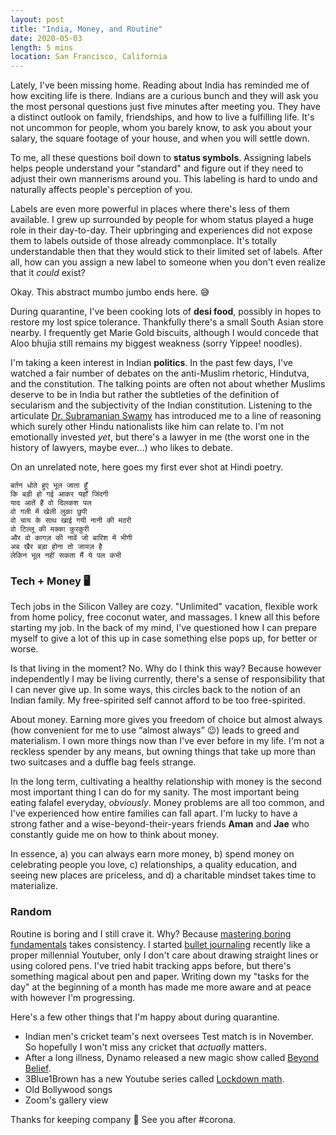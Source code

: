 ```yaml
---
layout: post
title: "India, Money, and Routine"
date: 2020-05-03
length: 5 mins
location: San Francisco, California
---
```


Lately, I've been missing home. Reading about India has reminded me of how exciting life is there. Indians are a curious bunch and they will ask you the most personal questions just five minutes after meeting you. They have a distinct outlook on family, friendships, and how to live a fulfilling life. It's not uncommon for people, whom you barely know, to ask you about your salary, the square footage of your house, and when you will settle down.

To me, all these questions boil down to **status symbols**. Assigning labels helps people understand your "standard" and figure out if they need to adjust their own mannerisms around you. This labeling is hard to undo and naturally affects people's perception of you.

Labels are even more powerful in places where there's less of them available. I grew up surrounded by people for whom status played a huge role in their day-to-day. Their upbringing and experiences did not expose them to labels outside of those already commonplace. It's totally understandable then that they would stick to their limited set of labels. After all, how can you assign a new label to someone when you don't even realize that it _could_ exist?

Okay. This abstract mumbo jumbo ends here. 😅

During quarantine, I've been cooking lots of **desi food**, possibly in hopes to restore my lost spice tolerance. Thankfully there's a small South Asian store nearby. I frequently get Marie Gold biscuits, although I would concede that Aloo bhujia still remains my biggest weakness (sorry Yippee! noodles).

I'm taking a keen interest in Indian **politics**. In the past few days, I've watched a fair number of debates on the anti-Muslim rhetoric, Hindutva, and the constitution. The talking points are often not about whether Muslims deserve to be in India but rather the subtleties of the definition of secularism and the subjectivity of the Indian constitution. Listening to the articulate [Dr. Subramanian Swamy](https://www.youtube.com/watch?v=W-yAPgUzOsk) has introduced me to a line of reasoning which surely other Hindu nationalists like him can relate to. I'm not emotionally invested _yet_, but there's a lawyer in me (the worst one in the history of lawyers, maybe ever...) who likes to debate.

On an unrelated note, here goes my first ever shot at Hindi poetry.
```
बर्तन धोते हुए भूल जाता हूँ
कि बड़ी हो गई आकर यहाँ जिंदगी
याद आतें हैं वो दिलकश पल
वो गली में खेली लुका छुपी
वो चाय के साथ खाई गयी नानी की मठरी
वो टिल्लू की मक्का कुरकुरी
और वो कागज़ की नावें जो बारिश में भीगी
अब खैर बड़ा होना तो जायज़ है
लेकिन भूल नहीं सकता मैं ये पल कभी
```

### Tech + Money 🖥️

Tech jobs in the Silicon Valley are cozy. "Unlimited" vacation, flexible work from home policy, free coconut water, and massages. I knew all this before starting my job. In the back of my mind, I've questioned how I can prepare myself to give a lot of this up in case something else pops up, for better or worse.

Is that living in the moment? No. Why do I think this way? Because however independently I may be living currently, there's a sense of responsibility that I can never give up. In some ways, this circles back to the notion of an Indian family. My free-spirited self cannot afford to be too free-spirited.

About money. Earning more gives you freedom of choice but almost always (how convenient for me to use “almost always” 😉) leads to greed and materialism. I own more things now than I've ever before in my life. I'm not a reckless spender by any means, but owning things that take up more than two suitcases and a duffle bag feels strange.

In the long term, cultivating a healthy relationship with money is the second most important thing I can do for my sanity. The most important being eating falafel everyday, _obviously_. Money problems are all too common, and I've experienced how entire families can fall apart. I'm lucky to have a strong father and a wise-beyond-their-years friends **Aman** and **Jae** who constantly guide me on how to think about money.

In essence, a) you can always earn more money, b) spend money on celebrating people you love, c) relationships, a quality education, and seeing new places are priceless, and d) a charitable mindset takes time to materialize.

### Random

Routine is boring and I still crave it. Why? Because [mastering boring fundamentals](https://jamesstuber.com/boring-is-fun) takes consistency. I started [bullet journaling](https://www.pinterest.cl/pin/203225001914770424/) recently like a proper millennial Youtuber, only I don't care about drawing straight lines or using colored pens. I've tried habit tracking apps before, but there's something magical about pen and paper. Writing down my "tasks for the day" at the beginning of a month has made me more aware and at peace with however I'm progressing.

Here's a few other things that I'm happy about during quarantine.
- Indian men's cricket team's next oversees Test match is in November. So hopefully I won't miss any cricket that _actually_ matters.
- After a long illness, Dynamo released a new magic show called [Beyond Belief](https://www.sky.com/watch/dynamo-beyond-belief).
- 3Blue1Brown has a new Youtube series called [Lockdown math](https://www.youtube.com/playlist?list=PLZHQObOWTQDP5CVelJJ1bNDouqrAhVPev).
- Old Bollywood songs
- Zoom's gallery view

Thanks for keeping company 🙂 See you after #corona.
